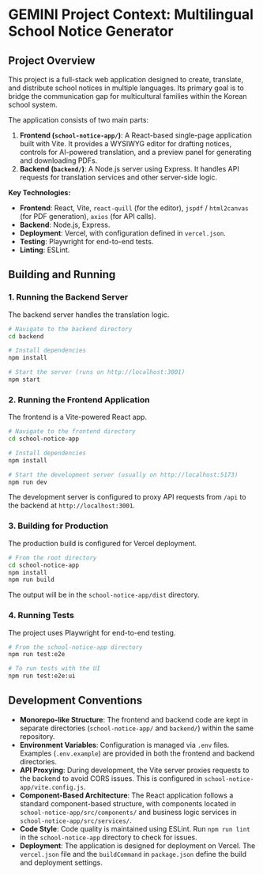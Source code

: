 # GEMINI Project Context: Multilingual School Notice Generator

## Project Overview

This project is a full-stack web application designed to create, translate, and distribute school notices in multiple languages. Its primary goal is to bridge the communication gap for multicultural families within the Korean school system.

The application consists of two main parts:

1.  **Frontend (`school-notice-app/`)**: A React-based single-page application built with Vite. It provides a WYSIWYG editor for drafting notices, controls for AI-powered translation, and a preview panel for generating and downloading PDFs.
2.  **Backend (`backend/`)**: A Node.js server using Express. It handles API requests for translation services and other server-side logic.

**Key Technologies:**
*   **Frontend**: React, Vite, `react-quill` (for the editor), `jspdf` / `html2canvas` (for PDF generation), `axios` (for API calls).
*   **Backend**: Node.js, Express.
*   **Deployment**: Vercel, with configuration defined in `vercel.json`.
*   **Testing**: Playwright for end-to-end tests.
*   **Linting**: ESLint.

## Building and Running

### 1. Running the Backend Server

The backend server handles the translation logic.

```bash
# Navigate to the backend directory
cd backend

# Install dependencies
npm install

# Start the server (runs on http://localhost:3001)
npm start
```

### 2. Running the Frontend Application

The frontend is a Vite-powered React app.

```bash
# Navigate to the frontend directory
cd school-notice-app

# Install dependencies
npm install

# Start the development server (usually on http://localhost:5173)
npm run dev
```
The development server is configured to proxy API requests from `/api` to the backend at `http://localhost:3001`.

### 3. Building for Production

The production build is configured for Vercel deployment.

```bash
# From the root directory
cd school-notice-app
npm install
npm run build
```
The output will be in the `school-notice-app/dist` directory.

### 4. Running Tests

The project uses Playwright for end-to-end testing.

```bash
# From the school-notice-app directory
npm run test:e2e

# To run tests with the UI
npm run test:e2e:ui
```

## Development Conventions

*   **Monorepo-like Structure**: The frontend and backend code are kept in separate directories (`school-notice-app/` and `backend/`) within the same repository.
*   **Environment Variables**: Configuration is managed via `.env` files. Examples (`.env.example`) are provided in both the frontend and backend directories.
*   **API Proxying**: During development, the Vite server proxies requests to the backend to avoid CORS issues. This is configured in `school-notice-app/vite.config.js`.
*   **Component-Based Architecture**: The React application follows a standard component-based structure, with components located in `school-notice-app/src/components/` and business logic services in `school-notice-app/src/services/`.
*   **Code Style**: Code quality is maintained using ESLint. Run `npm run lint` in the `school-notice-app` directory to check for issues.
*   **Deployment**: The application is designed for deployment on Vercel. The `vercel.json` file and the `buildCommand` in `package.json` define the build and deployment settings.
